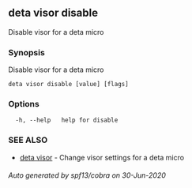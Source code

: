 ## deta visor disable

Disable visor for a deta micro

### Synopsis

Disable visor for a deta micro

```
deta visor disable [value] [flags]
```

### Options

```
  -h, --help   help for disable
```

### SEE ALSO

* [deta visor](deta_visor.md)	 - Change visor settings for a deta micro

###### Auto generated by spf13/cobra on 30-Jun-2020
